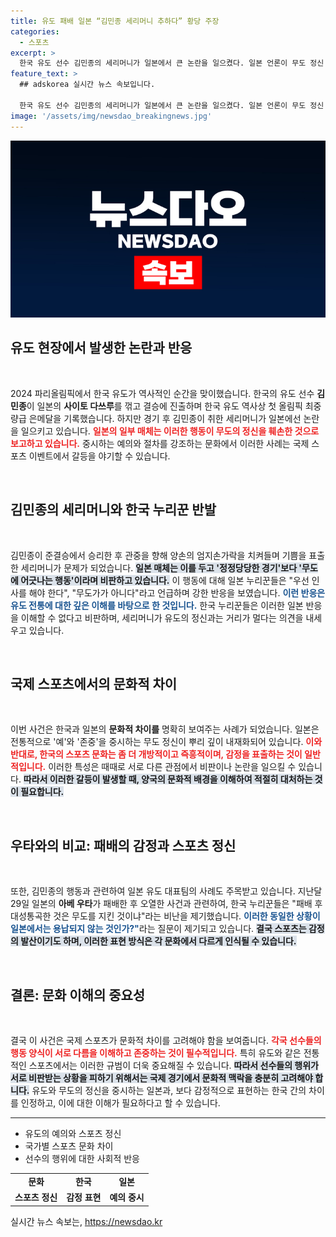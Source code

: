 ```yaml
---
title: 유도 패배 일본 “김민종 세리머니 추하다” 황당 주장
categories:
  - 스포츠
excerpt: >
  한국 유도 선수 김민종의 세리머니가 일본에서 큰 논란을 일으켰다. 일본 언론이 무도 정신 훼손을 주장하자 한국 누리꾼들은 일본 반응에 불만을 표출하며 역풍을 맞고 있다. 자존심 대결이 시작됐다! 클릭해 자세한 내용을 확인하세요!
feature_text: >
  ## adskorea 실시간 뉴스 속보입니다.

  한국 유도 선수 김민종의 세리머니가 일본에서 큰 논란을 일으켰다. 일본 언론이 무도 정신 훼손을 주장하자 한국 누리꾼들은 일본 반응에 불만을 표출하며 역풍을 맞고 있다. 자존심 대결이 시작됐다! 클릭해 자세한 내용을 확인하세요!
image: '/assets/img/newsdao_breakingnews.jpg'
---
```


<p><img src="/assets/img/newsdao_breakingnews.jpg" alt="adskorea 속보" /></p>

<h2 data-ke-size="size26">유도 현장에서 발생한 논란과 반응</h2>

<p data-ke-size="size16">&nbsp;</p>

<p data-ke-size="size16">2024 파리올림픽에서 한국 유도가 역사적인 순간을 맞이했습니다. 한국의 유도 선수 <b>김민종</b>이 일본의 <b>사이토 다쓰루</b>를 꺾고 결승에 진출하며 한국 유도 역사상 첫 올림픽 최중량급 은메달을 기록했습니다. 하지만 경기 후 김민종이 취한 세리머니가 일본에선 논란을 일으키고 있습니다. <b><span style="color: #ee2323;">일본의 일부 매체는 이러한 행동이 무도의 정신을 훼손한 것으로 보고하고 있습니다.</span></b> 중시하는 예의와 절차를 강조하는 문화에서 이러한 사례는 국제 스포츠 이벤트에서 갈등을 야기할 수 있습니다. </p>

<p data-ke-size="size16">&nbsp;</p>

<h2 data-ke-size="size26">김민종의 세리머니와 한국 누리꾼 반발</h2>

<p data-ke-size="size16">&nbsp;</p>

<p data-ke-size="size16">김민종이 준결승에서 승리한 후 관중을 향해 양손의 엄지손가락을 치켜들며 기쁨을 표출한 세리머니가 문제가 되었습니다. <b><span style="background-color: #21538527;">일본 매체는 이를 두고 '정정당당한 경기'보다 '무도에 어긋나는 행동'이라며 비판하고 있습니다.</span></b> 이 행동에 대해 일본 누리꾼들은 "우선 인사를 해야 한다", "무도가가 아니다"라고 언급하며 강한 반응을 보였습니다. <b><span style="color: #1a5490;">이런 반응은 유도 전통에 대한 깊은 이해를 바탕으로 한 것입니다.</span></b> 한국 누리꾼들은 이러한 일본 반응을 이해할 수 없다고 비판하며, 세리머니가 유도의 정신과는 거리가 멀다는 의견을 내세우고 있습니다. </p>

<p data-ke-size="size16">&nbsp;</p>

<h2 data-ke-size="size26">국제 스포츠에서의 문화적 차이</h2>

<p data-ke-size="size16">&nbsp;</p>

<p data-ke-size="size16">이번 사건은 한국과 일본의 <b>문화적 차이를</b> 명확히 보여주는 사례가 되었습니다. 일본은 전통적으로 '예'와 '존중'을 중시하는 무도 정신이 뿌리 깊이 내재화되어 있습니다. <b><span style="color: #ee2323;">이와 반대로, 한국의 스포츠 문화는 좀 더 개방적이고 즉흥적이며, 감정을 표출하는 것이 일반적입니다.</span></b> 이러한 특성은 때때로 서로 다른 관점에서 비판이나 논란을 일으킬 수 있습니다. <b><span style="background-color: #21538527;">따라서 이러한 갈등이 발생할 때, 양국의 문화적 배경을 이해하여 적절히 대처하는 것이 필요합니다.</span></b> </p>

<p data-ke-size="size16">&nbsp;</p>

<h2 data-ke-size="size26">우타와의 비교: 패배의 감정과 스포츠 정신</h2>

<p data-ke-size="size16">&nbsp;</p>

<p data-ke-size="size16">또한, 김민종의 행동과 관련하여 일본 유도 대표팀의 사례도 주목받고 있습니다. 지난달 29일 일본의 <b>아베 우타</b>가 패배한 후 오열한 사건과 관련하여, 한국 누리꾼들은 "패배 후 대성통곡한 것은 무도를 지킨 것이냐"라는 비난을 제기했습니다. <b><span style="color: #1a5490;">이러한 동일한 상황이 일본에서는 용납되지 않는 것인가?"</span></b>라는 질문이 제기되고 있습니다. <b><span style="background-color: #21538527;">결국 스포츠는 감정의 발산이기도 하며, 이러한 표현 방식은 각 문화에서 다르게 인식될 수 있습니다.</span></b> </p>

<p data-ke-size="size16">&nbsp;</p>

<h2 data-ke-size="size26">결론: 문화 이해의 중요성</h2>

<p data-ke-size="size16">&nbsp;</p>

<p data-ke-size="size16">결국 이 사건은 국제 스포츠가 문화적 차이를 고려해야 함을 보여줍니다. <b><span style="color: #ee2323;">각국 선수들의 행동 양식이 서로 다름을 이해하고 존중하는 것이 필수적입니다.</span></b> 특히 유도와 같은 전통적인 스포츠에서는 이러한 규범이 더욱 중요해질 수 있습니다. <b><span style="background-color: #21538527;">따라서 선수들의 행위가 서로 비판받는 상황을 피하기 위해서는 국제 경기에서 문화적 맥락을 충분히 고려해야 합니다.</span></b> 유도와 무도의 정신을 중시하는 일본과, 보다 감정적으로 표현하는 한국 간의 차이를 인정하고, 이에 대한 이해가 필요하다고 할 수 있습니다. </p>

<hr>

<ul>
    <li>유도의 예의와 스포츠 정신</li>
    <li>국가별 스포츠 문화 차이</li>
    <li>선수의 행위에 대한 사회적 반응</li>
</ul>

<table>
    <tr>
        <td style="text-align: center; height: 17px;"><b>문화</b></td>
        <td style="text-align: center; height: 17px;"><b>한국</b></td>
        <td style="text-align: center; height: 17px;"><b>일본</b></td>
    </tr>
    <tr>
        <td style="text-align: center; height: 17px;"><b>스포츠 정신</b></td>
        <td style="text-align: center; height: 17px;"><b>감정 표현</b></td>
        <td style="text-align: center; height: 17px;"><b>예의 중시</b></td>
    </tr>
</table>
실시간 뉴스 속보는, <a href="https://newsdao.kr" rel="dofollow">https://newsdao.kr</a>


